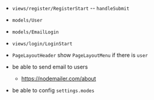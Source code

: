 - `views/register/RegisterStart` -- `handleSubmit`

- `models/User`

- `models/EmailLogin`
- `views/login/LoginStart`

- `PageLayoutHeader` show `PageLayoutMenu` if there is `user`

- be able to send email to users
  - https://nodemailer.com/about

- be able to config `settings.modes`
